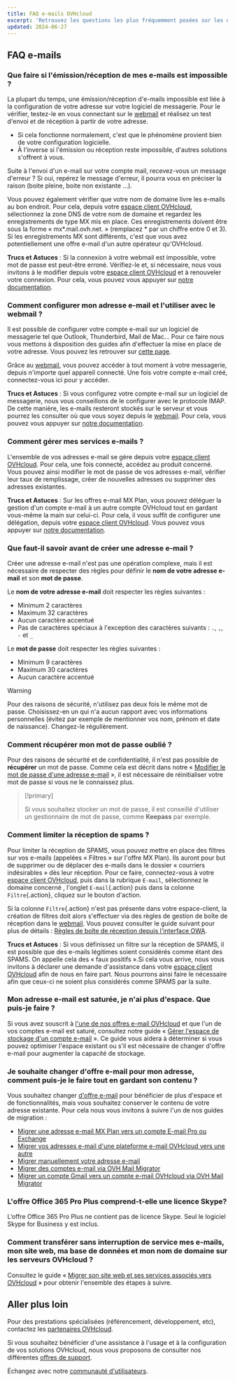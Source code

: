 ```yaml
---
title: FAQ e-mails OVHcloud
excerpt: 'Retrouvez les questions les plus fréquemment posées sur les e-mails OVHcloud'
updated: 2024-06-27
---
```


## FAQ e-mails

### Que faire si l'émission/réception de mes e-mails est impossible ?

La plupart du temps, une émission/réception d'e-mails impossible est liée à la configuration de votre adresse sur votre logiciel de messagerie. Pour le vérifier, testez-le en vous connectant sur le [webmail](/links/web/email) et réalisez un test d'envoi et de réception à partir de votre adresse.

* Si cela fonctionne normalement, c'est que le phénomène provient bien de votre configuration logicielle.
* À l'inverse si l'émission ou réception reste impossible, d'autres solutions s'offrent à vous.

Suite à l'envoi d'un e-mail sur votre compte mail, recevez-vous un message d'erreur ? Si oui, repérez le message d'erreur, il pourra vous en préciser la raison (boite pleine, boite non existante ...).

Vous pouvez également vérifier que votre nom de domaine livre les e-mails au bon endroit. Pour cela, depuis votre [espace client OVHcloud](/links/manager), sélectionnez la zone DNS de votre nom de domaine et regardez les enregistrements de type MX mis en place. Ces enregistrements doivent être sous la forme « mx*.mail.ovh.net. » (remplacez \* par un chiffre entre 0 et 3).
Si les enregistrements MX sont différents, c'est que vous avez potentiellement une offre e-mail d'un autre opérateur qu'OVHcloud.

**Trucs et Astuces** : Si la connexion à votre webmail est impossible, votre mot de passe est peut-être erroné. Vérifiez-le et, si nécessaire, nous vous invitons à le modifier depuis votre [espace client OVHcloud](/links/manager) et à renouveler votre connexion. Pour cela, vous pouvez vous appuyer sur [notre documentation](/pages/web_cloud/email_and_collaborative_solutions/troubleshooting/diagnostic_advanced).

### Comment configurer mon adresse e-mail et l'utiliser avec le webmail ?

Il est possible de configurer votre compte e-mail sur un logiciel de messagerie tel que Outlook, Thunderbird, Mail de Mac...
Pour ce faire nous vous mettons à disposition des guides afin d'effectuer la mise en place de votre adresse. Vous pouvez les retrouver sur [cette page](/products/web-cloud-email-collaborative-solutions-mx-plan).

Grâce au [webmail](/links/web/email), vous pouvez accéder à tout moment à votre messagerie, depuis n'importe quel appareil connecté. Une fois votre compte e-mail créé, connectez-vous ici pour y accéder.

**Trucs et Astuces** : Si vous configurez votre compte e-mail sur un logiciel de messagerie, nous vous conseillons de le configurer avec le protocole IMAP. De cette manière, les e-mails resteront stockés sur le serveur et vous pourrez les consulter où que vous soyez depuis le [webmail](/links/web/email). Pour cela, vous pouvez vous appuyer sur [notre documentation](/pages/web_cloud/email_and_collaborative_solutions/mx_plan/email_generalities).

### Comment gérer mes services e-mails ?

L'ensemble de vos adresses e-mail se gère depuis votre [espace client OVHcloud](/links/manager). Pour cela, une fois connecté, accédez au produit concerné. Vous pouvez ainsi modifier le mot de passe de vos adresses e-mail, vérifier leur taux de remplissage, créer de nouvelles adresses ou supprimer des adresses existantes.

**Trucs et Astuces** : Sur les offres e-mail MX Plan, vous pouvez déléguer la gestion d'un compte e-mail à un autre compte OVHcloud tout en gardant vous-même la main sur celui-ci. Pour cela, il vous suffit de configurer une délégation, depuis votre [espace client OVHcloud](/links/manager). Vous pouvez vous appuyer sur [notre documentation](/pages/web_cloud/email_and_collaborative_solutions/mx_plan/feature_delegation).

### Que faut-il savoir avant de créer une adresse e-mail ?

Créer une adresse e-mail n'est pas une opération complexe, mais il est nécessaire de respecter des règles pour définir le **nom de votre adresse e-mail** et son **mot de passe**.

Le **nom de votre adresse e-mail** doit respecter les règles suivantes :

- Minimum 2 caractères
- Maximum 32 caractères
- Aucun caractère accentué
- Pas de caractères spéciaux à l'exception des caractères suivants : `.`, `,`, `-` et `_`

Le **mot de passe** doit respecter les règles suivantes :

- Minimum 9 caractères
- Maximum 30 caractères
- Aucun caractère accentué

> [!warning]
> Pour des raisons de sécurité, n'utilisez pas deux fois le même mot de passe. Choisissez-en un qui n'a aucun rapport avec vos informations personnelles (évitez par exemple de mentionner vos nom, prénom et date de naissance). Changez-le régulièrement.

### Comment récupérer mon mot de passe oublié ?

Pour des raisons de sécurité et de confidentialité, il n'est pas possible de **récupérer** un mot de passe. Comme cela est décrit dans notre « [Modifier le mot de passe d'une adresse e-mail](/pages/web_cloud/email_and_collaborative_solutions/mx_plan/email_change_password) », il est nécessaire de réinitialiser votre mot de passe si vous ne le connaissez plus.

> [!primary]
>
> Si vous souhaitez stocker un mot de passe, il est conseillé d'utiliser un gestionnaire de mot de passe, comme **Keepass** par exemple.

### Comment limiter la réception de spams ?

Pour limiter la réception de SPAMS, vous pouvez mettre en place des filtres sur vos e-mails (appelées « Filtres » sur l'offre MX Plan). Ils auront pour but de supprimer ou de déplacer des e-mails dans le dossier « courriers indésirables » dès leur réception.
Pour ce faire, connectez-vous à votre [espace client OVHcloud](/links/manager), puis dans la rubrique `E-mail`, sélectionnez le domaine concerné , l'onglet `E-mail`{.action} puis dans la colonne `Filtre`{.action}, cliquez sur le bouton d'action.

Si la colonne `Filtre`{.action} n'est pas présente dans votre espace-client, la création de filtres doit alors s'effectuer via des règles de gestion de boîte de réception dans le [webmail](/links/web/email). Vous pouvez consulter le guide suivant pour plus de détails : [Règles de boîte de réception depuis l'interface OWA](/pages/web_cloud/email_and_collaborative_solutions/using_the_outlook_web_app_webmail/creating-inbox-rules-in-owa-mx-plan).

**Trucs et Astuces** : Si vous définissez un filtre sur la réception de SPAMS, il est possible que des e-mails légitimes soient considérés comme étant des SPAMS. On appelle cela des « faux positifs ».Si cela vous arrive, nous vous invitons à déclarer une demande d'assistance dans votre [espace client OVHcloud](/links/manager) afin de nous en faire part. Nous pourrons ainsi faire le nécessaire afin que ceux-ci ne soient plus considérés comme SPAMS par la suite.

### Mon adresse e-mail est saturée, je n'ai plus d'espace. Que puis-je faire ?

Si vous avez souscrit à [l'une de nos offres e-mail OVHcloud](/links/web/emails) et que l'un de vos comptes e-mail est saturé, consultez notre guide « [Gérer l'espace de stockage d'un compte e-mail](/pages/web_cloud/email_and_collaborative_solutions/troubleshooting/email_manage_quota) ». Ce guide vous aidera à déterminer si vous pouvez optimiser l'espace existant ou s’il est nécessaire de changer d'offre e-mail pour augmenter la capacité de stockage.

### Je souhaite changer d'offre e-mail pour mon adresse, comment puis-je le faire tout en gardant son contenu ?

Vous souhaitez changer [d'offre e-mail](/links/web/emails) pour bénéficier de plus d'espace et de fonctionnalités, mais vous souhaitez conserver le contenu de votre adresse existante. Pour cela nous vous invitons à suivre l'un de nos guides de migration :

- [Migrer une adresse e-mail MX Plan vers un compte E-mail Pro ou Exchange](/pages/web_cloud/email_and_collaborative_solutions/migrating/migration_control_panel)
- [Migrer vos adresses e-mail d'une plateforme e-mail OVHcloud vers une autre](/pages/web_cloud/email_and_collaborative_solutions/migrating/migration_control_panel)
- [Migrer manuellement votre adresse e-mail](/pages/web_cloud/email_and_collaborative_solutions/migrating/manual_email_migration)
- [Migrer des comptes e-mail via OVH Mail Migrator](/pages/web_cloud/email_and_collaborative_solutions/migrating/migration_omm)
- [Migrer un compte Gmail vers un compte e-mail OVHcloud via OVH Mail Migrator](/pages/web_cloud/email_and_collaborative_solutions/migrating/security_gmail)

### L'offre Office 365 Pro Plus comprend-t-elle une licence Skype?

L’offre Office 365 Pro Plus ne contient pas de licence Skype. Seul le logiciel Skype for Business y est inclus.

### Comment transférer sans interruption de service mes e-mails, mon site web, ma base de données et mon nom de domaine sur les serveurs OVHcloud ? 

Consultez le guide « [Migrer son site web et ses services associés vers OVHcloud](/pages/web_cloud/web_hosting/hosting_migrating_to_ovh) » pour obtenir l'ensemble des étapes à suivre.

## Aller plus loin <a name="go-further"></a>

Pour des prestations spécialisées (référencement, développement, etc), contactez les [partenaires OVHcloud](/links/partner).

Si vous souhaitez bénéficier d'une assistance à l'usage et à la configuration de vos solutions OVHcloud, nous vous proposons de consulter nos différentes [offres de support](/links/support).

Échangez avec notre [communauté d'utilisateurs](/links/community).